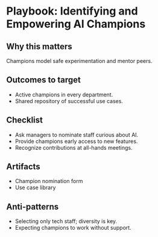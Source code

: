 # Playbook: Identifying and Empowering AI Champions

## Why this matters
Champions model safe experimentation and mentor peers.

## Outcomes to target
- Active champions in every department.
- Shared repository of successful use cases.

## Checklist
- Ask managers to nominate staff curious about AI.
- Provide champions early access to new features.
- Recognize contributions at all-hands meetings.

## Artifacts
- Champion nomination form
- Use case library

## Anti-patterns
- Selecting only tech staff; diversity is key.
- Expecting champions to work without support.
